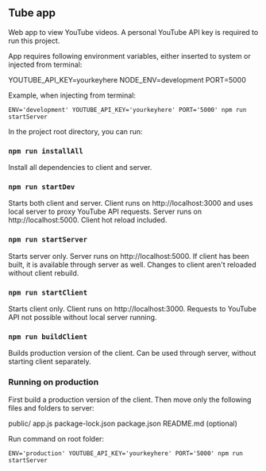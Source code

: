 ## Tube app

Web app to view YouTube videos. A personal YouTube API key is required to run this project.

App requires following environment variables, either inserted to system or injected from terminal:

YOUTUBE_API_KEY=yourkeyhere
NODE_ENV=development
PORT=5000 

Example, when injecting from terminal:

`ENV='development' YOUTUBE_API_KEY='yourkeyhere' PORT='5000' npm run startServer`

In the project root directory, you can run:

### `npm run installAll`

Install all dependencies to client and server.

### `npm run startDev`

Starts both client and server. Client runs on http://localhost:3000 and uses local server to proxy YouTube API requests. Server runs on http://localhost:5000. Client hot reload included.

### `npm run startServer`

Starts server only. Server runs on http://localhost:5000. If client has been built, it is available through server as well. Changes to client aren't reloaded without client rebuild.

### `npm run startClient`

Starts client only. Client runs on http://localhost:3000. Requests to YouTube API not possible without local server running.

### `npm run buildClient`

Builds production version of the client. Can be used through server, without starting client separately.

### Running on production

First build a production version of the client. Then move only the following files and folders to server:

public/
app.js
package-lock.json
package.json
README.md (optional)

Run command on root folder:

`ENV='production' YOUTUBE_API_KEY='yourkeyhere' PORT='5000' npm run startServer`



